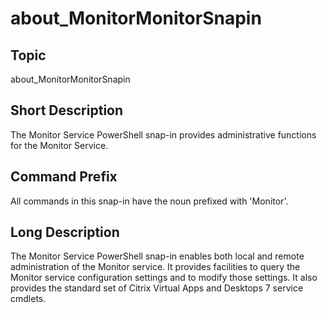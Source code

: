 ﻿
# about\_MonitorMonitorSnapin

## Topic
about\_MonitorMonitorSnapin


## Short Description

The Monitor Service PowerShell snap-in provides administrative functions for the Monitor Service.


## Command Prefix
All commands in this snap-in have the noun prefixed with 'Monitor'.


## Long Description

The Monitor Service PowerShell snap-in enables both local and remote administration of the Monitor service.  It provides facilities to query the Monitor service configuration settings and to modify those settings.  It also provides the standard set of Citrix Virtual Apps and Desktops 7 service cmdlets.


